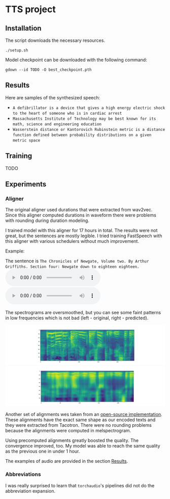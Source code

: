 # TTS project

## Installation

The script downloads the necessary resources.

```shell script
./setup.sh
```

Model checkpoint can be downloaded with the following command:
```shell script
gdown --id TODO -O best_checkpoint.pth
```

## Results

Here are samples of the synthesized speech:

* `A defibrillator is a device that gives a high energy electric shock to the heart of someone who is in cardiac arrest`
* `Massachusetts Institute of Technology may be best known for its math, science and engineering education`
* `Wasserstein distance or Kantorovich Rubinstein metric is a distance function defined between probability distributions on a given metric space`

## Training

TODO

## Experiments

### Aligner
The original aligner used durations that were extracted from wav2vec. Since this aligner computed durations in waveform there were problems with rounding during duration modeling. 

I trained model with this aligner for 17 hours in total. The results were not great, but the sentences are mostly legible. I tried training FastSpeech with this aligner with various schedulers without much improvement. 

Example:

The sentence is `The Chronicles of Newgate, Volume two. By Arthur Griffiths. Section four: Newgate down to eighteen eighteen.`
![Original audio](audio_samples/true_orig_aligner.wav)
![Predicted audio](audio_samples/predicted_orig_aligner.wav)

The spectrograms are oversmoothed, but you can see some faint patterns in low frequencies which is not bad (left - original, right - predicted).

![Original spectrogram](imgs/true_orig_aligner.png)
![Predicted spectrogram](imgs/predicted_orig_aligner.png)


Another set of alignments wes taken from an [open-source implementation](https://github.com/xcmyz/FastSpeech). These alignments have the exact same shape as our encoded texts and they were extracted from Tacotron. There were no rounding problems because the alignments were computed in melspectrogram.

Using precomputed alignments greatly boosted the quality. The convergence improved, too. My model was able to reach the same quality as the previous one in under 1 hour.

The examples of audio are provided in the section [Results](#results). 


### Abbreviations
I was really surprised to learn that `torchaudio`'s pipelines did not do the abbreviation expansion.

